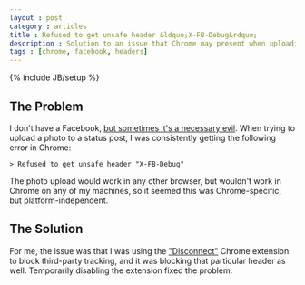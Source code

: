 ```yaml
---
layout : post
category : articles
title : Refused to get unsafe header &ldquo;X-FB-Debug&rdquo;
description : Solution to an issue that Chrome may present when uploading a photo to a Facebook status post.
tags : [chrome, facebook, headers]
---
```

{% include JB/setup %}

## The Problem
I don't have a Facebook, [but sometimes it's a necessary
evil](http://facebook.com/theworksphilly). When trying to upload a photo to a
status post, I was consistently getting the following error in Chrome:

    > Refused to get unsafe header "X-FB-Debug"

The photo upload would work in any other browser, but wouldn't work in Chrome on
any of my machines, so it seemed this was Chrome-specific, but
platform-independent.

## The Solution

For me, the issue was that I was using the
["Disconnect"](https://chrome.google.com/webstore/detail/disconnect/jeoacafpbcihiomhlakheieifhpjdfeo)
Chrome extension to block third-party tracking, and it was blocking that
particular header as well. Temporarily disabling the extension fixed the
problem.
